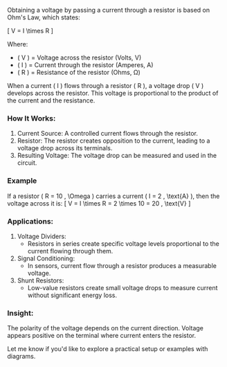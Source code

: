 Obtaining a voltage by passing a current through a resistor is based on Ohm's Law, which states:

\[
V = I \times R
\]

Where:
- \( V \) = Voltage across the resistor (Volts, V)
- \( I \) = Current through the resistor (Amperes, A)
- \( R \) = Resistance of the resistor (Ohms, Ω)

When a current \( I \) flows through a resistor \( R \), a voltage drop \( V \) develops across the resistor. This voltage is proportional to the product of the current and the resistance.

### How It Works:

1. Current Source: A controlled current flows through the resistor.
2. Resistor: The resistor creates opposition to the current, leading to a voltage drop across its terminals.
3. Resulting Voltage: The voltage drop can be measured and used in the circuit.

### Example

If a resistor \( R = 10 \, \Omega \) carries a current \( I = 2 \, \text{A} \), then the voltage across it is:
\[
V = I \times R = 2 \times 10 = 20 \, \text{V}
\]

### Applications:

1. Voltage Dividers:
   - Resistors in series create specific voltage levels proportional to the current flowing through them.
2. Signal Conditioning:
   - In sensors, current flow through a resistor produces a measurable voltage.
3. Shunt Resistors:
   - Low-value resistors create small voltage drops to measure current without significant energy loss.

### Insight:

The polarity of the voltage depends on the current direction. Voltage appears positive on the terminal where current enters the resistor.

Let me know if you'd like to explore a practical setup or examples with diagrams.
